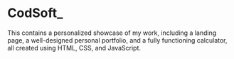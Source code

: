 # CodSoft_
This  contains a personalized showcase of my work, including a landing page, a well-designed personal portfolio, and a fully functioning calculator, all created using HTML, CSS, and JavaScript.
